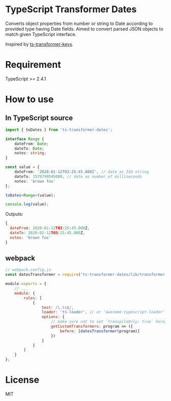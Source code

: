 # TypeScript Transformer Dates

Converts object properties from number or string to Date according to provided type having Date fields.
Aimed to convert parsed JSON objects to match given TypeScript interface.

Inspired by [ts-transformer-keys](https://github.com/kimamula/ts-transformer-keys).

# Requirement

TypeScript >= 2.4.1

# How to use

## In TypeScript source

```ts
import { toDates } from 'ts-transformer-dates';

interface Range {
    dateFrom: Date;
    dateTo: Date;
    notes: string;
}

const value = {
    dateFrom: '2020-01-12T03:25:45.000Z', // date as ISO string
    dateTo: 1578799545000, // date as number of milliseconds
    notes: 'brown fox'
};

toDates<Range>(value);

console.log(value);
```

Outputs:

```js
{
  dateFrom: 2020-01-12T03:25:45.000Z,
  dateTo: 2020-02-12T03:25:45.000Z,
  notes: 'brown fox'
}
```

## webpack

```js
// webpack.config.js
const datesTransformer = require('ts-transformer-dates/lib/transformer').default;

module.exports = {
    // ...
    module: {
        rules: [
            {
                test: /\.ts$/,
                loader: 'ts-loader', // or 'awesome-typescript-loader'
                options: {
                    // make sure not to set `transpileOnly: true` here, otherwise it will not work
                    getCustomTransformers: program => ({
                        before: [datesTransformer(program)]
                    })
                }
            }
        ]
    }
};
```

# License

MIT
